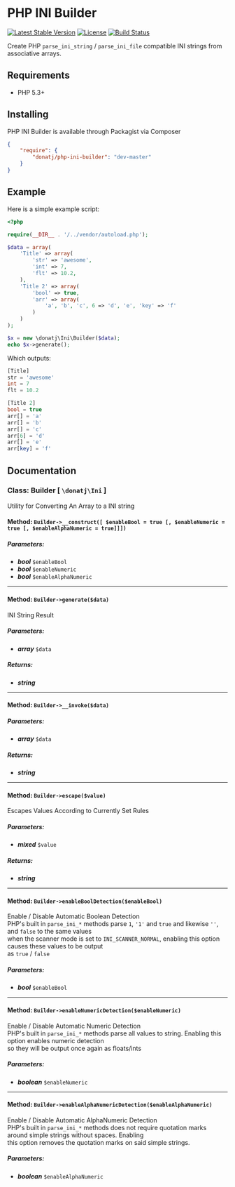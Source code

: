 # PHP INI Builder

[![Latest Stable Version](https://poser.pugx.org/donatj/php-ini-builder/v/stable.png)](https://packagist.org/packages/donatj/php-ini-builder)
[![License](https://poser.pugx.org/donatj/php-ini-builder/license.png)](https://packagist.org/packages/donatj/php-ini-builder)
[![Build Status](https://travis-ci.org/donatj/PhpIniBuilder.svg?branch=master)](https://travis-ci.org/donatj/PhpIniBuilder)

Create PHP `parse_ini_string` / `parse_ini_file` compatible INI strings from associative arrays.

## Requirements

- PHP 5.3+

## Installing

PHP INI Builder is available through Packagist via Composer

```json
{
    "require": {
        "donatj/php-ini-builder": "dev-master"
    }
}
```

## Example

Here is a simple example script:

```php
<?php

require(__DIR__ . '/../vendor/autoload.php');

$data = array(
	'Title' => array(
		'str' => 'awesome',
		'int' => 7,
		'flt' => 10.2,
	),
	'Title 2' => array(
		'bool' => true,
		'arr' => array(
			'a', 'b', 'c', 6 => 'd', 'e', 'key' => 'f'
		)
	)
);

$x = new \donatj\Ini\Builder($data);
echo $x->generate();
```

Which outputs:

```php
[Title]
str = 'awesome'
int = 7
flt = 10.2

[Title 2]
bool = true
arr[] = 'a'
arr[] = 'b'
arr[] = 'c'
arr[6] = 'd'
arr[] = 'e'
arr[key] = 'f'

```

## Documentation

### Class: Builder \[ `\donatj\Ini` \]

Utility for Converting An Array to a INI string

#### Method: `Builder->__construct([ $enableBool = true [, $enableNumeric = true [, $enableAlphaNumeric = true]]])`

##### Parameters:

- ***bool*** `$enableBool`
- ***bool*** `$enableNumeric`
- ***bool*** `$enableAlphaNumeric`



---

#### Method: `Builder->generate($data)`

INI String Result  
  


##### Parameters:

- ***array*** `$data`


##### Returns:

- ***string***


---

#### Method: `Builder->__invoke($data)`

##### Parameters:

- ***array*** `$data`


##### Returns:

- ***string***


---

#### Method: `Builder->escape($value)`

Escapes Values According to Currently Set Rules  
  


##### Parameters:

- ***mixed*** `$value`


##### Returns:

- ***string***


---

#### Method: `Builder->enableBoolDetection($enableBool)`

Enable / Disable Automatic Boolean Detection  
PHP's built in `parse_ini_*` methods parse `1`, `'1'` and `true` and likewise `''`, and `false` to the same values  
when the scanner mode is set to `INI_SCANNER_NORMAL`, enabling this option causes these values to be output  
as `true` / `false`  


##### Parameters:

- ***bool*** `$enableBool`



---

#### Method: `Builder->enableNumericDetection($enableNumeric)`

Enable / Disable Automatic Numeric Detection  
PHP's built in `parse_ini_*` methods parse all values to string. Enabling this option enables numeric detection  
so they will be output once again as floats/ints  


##### Parameters:

- ***boolean*** `$enableNumeric`



---

#### Method: `Builder->enableAlphaNumericDetection($enableAlphaNumeric)`

Enable / Disable Automatic AlphaNumeric Detection  
PHP's built in `parse_ini_*` methods does not require quotation marks around simple strings without spaces. Enabling  
this option removes the quotation marks on said simple strings.  


##### Parameters:

- ***boolean*** `$enableAlphaNumeric`

